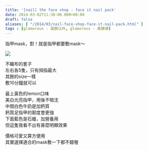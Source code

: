 ```yaml
---
title: '[nail] the face shop - face it nail pack'
date: 2014-03-02T11:30:00.000+08:00
draft: false
aliases: [ "/2014/03/nail-face-shop-face-it-nail-pack.html" ]
tags : [glamorous - 蛋臉以外, glamorous - 面膜魂]
---
```


指甲mask，對！就是指甲都要敷mask～  

![](/images/faceshopnailpack.jpg)

不織布的套子  
左右各5隻，只有拇指最大  
其餘的size一樣  
敷10分鐘就可以  
  
最上黃色的lemon口味  
美白光亮指甲，用後不暗沈  
中間白色牛奶是加鈣質  
鈣質足指甲的韌度會更強  
下面藍色是石蠟，加營養用  
但這隻我看不出有甚麼明顯效果  
  
價格可愛又算方便用  
其實選擇適合的mask敷一下都不錯喔
